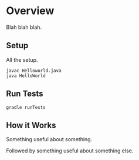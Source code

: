 # Overview

Blah blah blah.

## Setup

All the setup.

```
javac Helloworld.java
java HelloWorld
```

## Run Tests

```
gradle runTests
```

## How it Works
Something useful about something.

Followed by something useful about something else.
